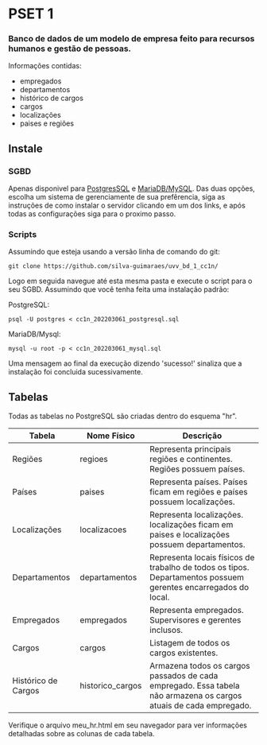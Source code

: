 # PSET 1
### Banco de dados de um modelo de empresa feito para recursos humanos e gestão de pessoas.

Informações contidas:
- empregados
- departamentos
- histórico de cargos
- cargos
- localizações
- paises e regiões

## Instale
### SGBD
Apenas disponivel para [PostgresSQL](https://www.postgresql.org/download/) e [MariaDB/MySQL](https://mariadb.org/download/). Das duas opções, escolha um sistema de gerenciamente de sua prefêrencia, siga as instruções de como instalar o servidor clicando em um dos links, e após todas as configurações siga para o proximo passo.

### Scripts
Assumindo que esteja usando a versão linha de comando do git:
```
git clone https://github.com/silva-guimaraes/uvv_bd_1_cc1n/
```
Logo em seguida navegue até esta mesma pasta e execute o script para o seu SGBD. Assumindo que você tenha feita uma instalação padrão:

PostgreSQL:
```
psql -U postgres < cc1n_202203061_postgresql.sql
```
MariaDB/Mysql:
```
mysql -u root -p < cc1n_202203061_mysql.sql
```
Uma mensagem ao final da execução dizendo 'sucesso!' sinaliza que a instalação foi concluida sucessivamente.

## Tabelas
Todas as tabelas no PostgreSQL são criadas dentro do esquema "hr".

| Tabela              | Nome Físico      | Descrição                                                                                                         |
|---------------------|------------------|-------------------------------------------------------------------------------------------------------------------|
| Regiões             | regioes          | Representa principais regiões e continentes. Regiões possuem países.                                              |
| Países              | paises           | Representa países. Países ficam em regiões e países possuem localizações.                                         |
| Localizações        | localizacoes     | Representa localizações. localizações ficam em paises e localizações possuem departamentos.                       |
| Departamentos       | departamentos    | Representa locais físicos de trabalho de todos os tipos. Departamentos possuem gerentes encarregados do local.    |
| Empregados          | empregados       | Representa empregados. Supervisores e gerentes inclusos.                                                          |
| Cargos              | cargos           | Listagem de todos os cargos existentes.                                                                           |
| Histórico de Cargos | historico_cargos | Armazena todos os cargos passados de cada empregado. Essa tabela não armazena os cargos atuais de cada empregado. |

Verifique o arquivo meu_hr.html em seu navegador para ver informações detalhadas sobre as colunas de cada tabela.
